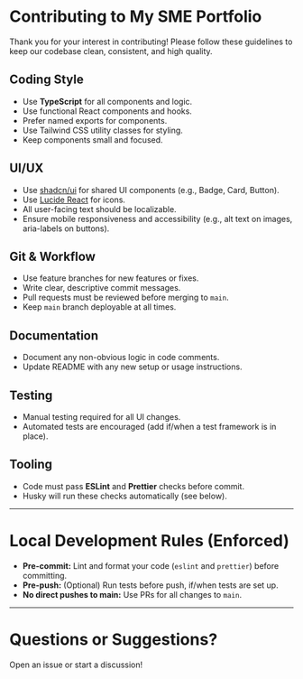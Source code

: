 # Contributing to My SME Portfolio

Thank you for your interest in contributing! Please follow these guidelines to keep our codebase clean, consistent, and high quality.

## Coding Style

- Use **TypeScript** for all components and logic.
- Use functional React components and hooks.
- Prefer named exports for components.
- Use Tailwind CSS utility classes for styling.
- Keep components small and focused.

## UI/UX

- Use [shadcn/ui](https://ui.shadcn.com/) for shared UI components (e.g., Badge, Card, Button).
- Use [Lucide React](https://lucide.dev/) for icons.
- All user-facing text should be localizable.
- Ensure mobile responsiveness and accessibility (e.g., alt text on images, aria-labels on buttons).

## Git & Workflow

- Use feature branches for new features or fixes.
- Write clear, descriptive commit messages.
- Pull requests must be reviewed before merging to `main`.
- Keep `main` branch deployable at all times.

## Documentation

- Document any non-obvious logic in code comments.
- Update README with any new setup or usage instructions.

## Testing

- Manual testing required for all UI changes.
- Automated tests are encouraged (add if/when a test framework is in place).

## Tooling

- Code must pass **ESLint** and **Prettier** checks before commit.
- Husky will run these checks automatically (see below).

---

# Local Development Rules (Enforced)

- **Pre-commit:** Lint and format your code (`eslint` and `prettier`) before committing.
- **Pre-push:** (Optional) Run tests before push, if/when tests are set up.
- **No direct pushes to main:** Use PRs for all changes to `main`.

---

# Questions or Suggestions?

Open an issue or start a discussion!
